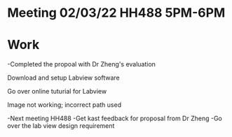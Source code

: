# Meeting 02/03/22 HH488 5PM-6PM #

# Work

-Completed the propoal with Dr Zheng's evaluation

Download and setup Labview software

Go over online tuturial for Labview

Image not working; incorrect path used



-Next meeting HH488
-Get kast feedback for proposal from Dr Zheng
-Go over the lab view design requirement 
